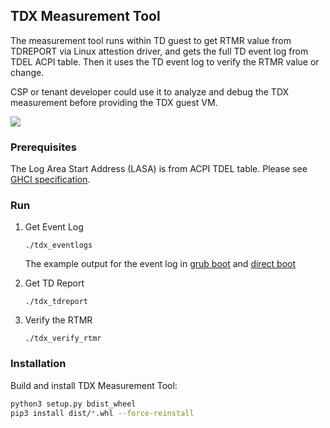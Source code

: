 ## TDX Measurement Tool

The measurement tool runs within TD guest to get RTMR value from TDREPORT via
Linux attestion driver, and gets the full TD event log from TDEL ACPI table.
Then it uses the TD event log to verify the RTMR value or change.

CSP or tenant developer could use it to analyze and debug the TDX measurement
before providing the TDX guest VM.

![](/doc/tdx_measurement.png)

### Prerequisites

The Log Area Start Address (LASA) is from ACPI TDEL table. Please see [GHCI specification](https://software.intel.com/content/dam/develop/external/us/en/documents/intel-tdx-guest-hypervisor-communication-interface.pdf).

### Run

1. Get Event Log

    ```
    ./tdx_eventlogs
    ```

    The example output for the event log in [grub boot](https://github.com/intel/tdx-tools/blob/main/doc/measure_log_grub_boot.txt)
    and [direct boot](https://github.com/intel/tdx-tools/blob/main/doc/measure_log_direct_boot.txt)

2. Get TD Report

    ```
    ./tdx_tdreport
    ```

3. Verify the RTMR

    ```
    ./tdx_verify_rtmr
    ```

### Installation

Build and install TDX Measurement Tool:

```sh
python3 setup.py bdist_wheel
pip3 install dist/*.whl --force-reinstall
```
